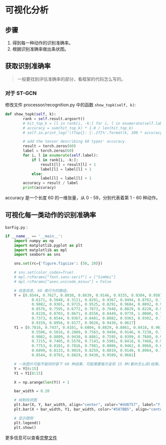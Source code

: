 # 可视化分析
## 步骤
1. 得到每一种动作的识别准确率。
2. 根据识别准确率做出条状图。

## 获取识别准确率
> 一般要找到评估准确率的部分，看框架的代码怎么写的。

### 对于 ST-GCN
修改文件 processor/recognition.py 中的函数 ```show_topk(self, k)```:
```python
def show_topk(self, k):
        rank = self.result.argsort()
        # hit_top_k = [l in rank[i, -k:] for i, l in enumerate(self.label)]
        # accuracy = sum(hit_top_k) * 1.0 / len(hit_top_k)
        # self.io.print_log('\tTop{}: {:.2f}%'.format(k, 100 * accuracy))

        # add the tensor describing 60 types' accuracy.
        result = torch.zeros(60)
        label = torch.zeros(60)
        for i, l in enumerate(self.label):
            if l in rank[i, -k:]:
                result[l] = result[l] + 1
                label[l] = label[l] + 1
            else:
                label[l] = label[l] + 1
        accuracy = result / label
        print(accuracy)
```
accuracy 是一个长度 60 的一维张量，从 0 - 59，分别代表着第 1 - 60 种动作。
## 可视化每一类动作的识别准确率
```barFig.py``` : 
```python
if __name__ == '__main__':
    import numpy as np
    import matplotlib.pyplot as plt
    import matplotlib as mpl
    import seaborn as sns

    sns.set(rc={'figure.figsize': (50, 20)})

    # sns.set(color_codes=True)
    # mpl.rcParams["font.sans-serif"] = ["SimHei"]
    # mpl.rcParams["axes.unicode_minus"] = False

    # 柱高信息, 60 类行为的数组。
    Y = [0.8544, 0.7627, 0.8038, 0.8639, 0.9146, 0.9335, 0.9304, 0.9587, 0.9810,
            0.6171, 0.5048, 0.3111, 0.8291, 0.9367, 0.9494, 0.8762, 0.7753, 0.8734,
            0.9082, 0.9365, 0.9715, 0.9525, 0.8291, 0.9684, 0.8892, 0.9937, 0.9937,
            0.8576, 0.7595, 0.6772, 0.7873, 0.7848, 0.8829, 0.8228, 0.9335, 0.9652,
            0.8228, 0.8703, 0.8671, 0.8558, 0.8449, 0.9778, 1.0000, 0.7373, 0.8734,
            0.7373, 0.8544, 0.9367, 0.8481, 0.8882, 0.9363, 0.9302, 0.7943, 0.8662,
            0.9159, 0.8956, 0.9177, 0.9620, 0.9430, 0.9617]
    Y1 = [0.7816, 0.7437, 0.8101, 0.6804, 0.8829, 0.8861, 0.8418, 0.9619, 0.9589,
            0.5506, 0.5016, 0.2889, 0.7563, 0.9494, 0.9146, 0.7238, 0.7753, 0.8133,
            0.9082, 0.8889, 0.9430, 0.8861, 0.7595, 0.9399, 0.7880, 0.9810, 0.9937,
            0.7215, 0.7405, 0.5570, 0.7143, 0.5981, 0.8418, 0.7468, 0.9272, 0.8987,
            0.7753, 0.8101, 0.7816, 0.7981, 0.8006, 0.9462, 0.9968, 0.6741, 0.7690,
            0.6899, 0.8133, 0.9019, 0.8259, 0.8019, 0.9140, 0.8984, 0.7089, 0.8726,
            0.8544, 0.8703, 0.8829, 0.9430, 0.9589, 0.9681]

    # 一张图片可能不能同时容下 60 种结果，可能需要每次呈现 15 种(看你怎么调)结果。
    Y = Y[0:15]
    Y1 = Y1[0:15]

    X = np.arange(len(Y)) + 1

    bar_width = 0.20

    # 绘制柱状图
    plt.bar(X, Y, bar_width, align="center", color="#dd8757", label="Y_NAME", alpha=0.5)
    plt.bar(X + bar_width, Y1, bar_width, color="#587BB5", align="center", label="Y1_NAME", alpha=0.5)

    # 显示图例
    plt.legend()
    plt.show()
```
更多信息可以查看[完整文件](../files/barFig.py)
